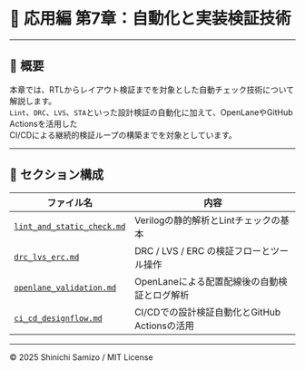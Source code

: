 # 🤖 応用編 第7章：自動化と実装検証技術

---

## 📘 概要

本章では、RTLからレイアウト検証までを対象とした自動チェック技術について解説します。  
`Lint`、`DRC`、`LVS`、`STA`といった設計検証の自動化に加えて、OpenLaneやGitHub Actionsを活用した  
CI/CDによる継続的検証ループの構築までを対象としています。

---

## 📂 セクション構成

| ファイル名 | 内容 |
|------------|------|
| [`lint_and_static_check.md`](./lint_and_static_check.md) | Verilogの静的解析とLintチェックの基本 |
| [`drc_lvs_erc.md`](./drc_lvs_erc.md) | DRC / LVS / ERC の検証フローとツール操作 |
| [`openlane_validation.md`](./openlane_validation.md) | OpenLaneによる配置配線後の自動検証とログ解析 |
| [`ci_cd_designflow.md`](./ci_cd_designflow.md) | CI/CDでの設計検証自動化とGitHub Actionsの活用 |

---

© 2025 Shinichi Samizo / MIT License
